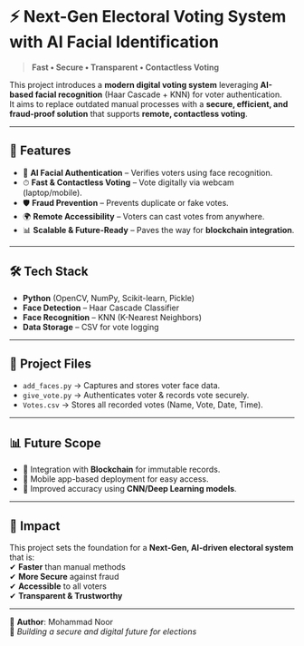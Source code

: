 # ⚡ Next-Gen Electoral Voting System with AI Facial Identification  

> **Fast • Secure • Transparent • Contactless Voting**  

This project introduces a **modern digital voting system** leveraging **AI-based facial recognition** (Haar Cascade + KNN) for voter authentication.  
It aims to replace outdated manual processes with a **secure, efficient, and fraud-proof solution** that supports **remote, contactless voting**.  

---

## 🚀 Features  
- 🔐 **AI Facial Authentication** – Verifies voters using face recognition.  
- ⏱ **Fast & Contactless Voting** – Vote digitally via webcam (laptop/mobile).  
- 🛡 **Fraud Prevention** – Prevents duplicate or fake votes.  
- 🌍 **Remote Accessibility** – Voters can cast votes from anywhere.  
- 📊 **Scalable & Future-Ready** – Paves the way for **blockchain integration**.  

---

## 🛠️ Tech Stack  
- **Python** (OpenCV, NumPy, Scikit-learn, Pickle)  
- **Face Detection** – Haar Cascade Classifier  
- **Face Recognition** – KNN (K-Nearest Neighbors)  
- **Data Storage** – CSV for vote logging  

---

## 📂 Project Files  
- `add_faces.py` → Captures and stores voter face data.  
- `give_vote.py` → Authenticates voter & records vote securely.  
- `Votes.csv` → Stores all recorded votes (Name, Vote, Date, Time).  

---

## 📊 Future Scope  
- 🔗 Integration with **Blockchain** for immutable records.  
- 📱 Mobile app-based deployment for easy access.  
- 🤖 Improved accuracy using **CNN/Deep Learning models**.  

---

## 🎯 Impact  
This project sets the foundation for a **Next-Gen, AI-driven electoral system** that is:  
✔ **Faster** than manual methods  
✔ **More Secure** against fraud  
✔ **Accessible** to all voters  
✔ **Transparent & Trustworthy**  

---

👤 **Author**: Mohammad Noor  
📌 *Building a secure and digital future for elections*  

